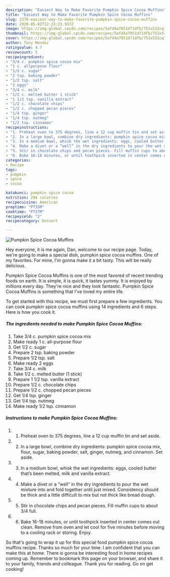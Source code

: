 ```yaml
---
description: "Easiest Way to Make Favorite Pumpkin Spice Cocoa Muffins"
title: "Easiest Way to Make Favorite Pumpkin Spice Cocoa Muffins"
slug: 2378-easiest-way-to-make-favorite-pumpkin-spice-cocoa-muffins
date: 2020-05-02T12:23:23.937Z
image: https://img-global.cpcdn.com/recipes/5afd4a7051d71dfb/751x532cq70/pumpkin-spice-cocoa-muffins-recipe-main-photo.jpg
thumbnail: https://img-global.cpcdn.com/recipes/5afd4a7051d71dfb/751x532cq70/pumpkin-spice-cocoa-muffins-recipe-main-photo.jpg
cover: https://img-global.cpcdn.com/recipes/5afd4a7051d71dfb/751x532cq70/pumpkin-spice-cocoa-muffins-recipe-main-photo.jpg
author: Tony Mendez
ratingvalue: 4.7
reviewcount: 5
recipeingredient:
- "3/4 c. pumpkin spice cocoa mix"
- "1 c. allpurpose flour"
- "1/2 c. sugar"
- "2 tsp. baking powder"
- "1/2 tsp. salt"
- "2 eggs"
- "3/4 c. milk"
- "1/2 c. melted butter 1 stick"
- "1 1/2 tsp. vanilla extract"
- "1/2 c. chocolate chips"
- "1/2 c. chopped pecan pieces"
- "1/4 tsp. ginger"
- "1/4 tsp. nutmeg"
- "1/2 tsp. cinnamon"
recipeinstructions:
- "1. Preheat oven to 375 degrees, line a 12 cup muffin tin and set aside."
- "2. In a large bowl, combine dry ingredients: pumpkin spice cocoa mix, flour, sugar, baking powder, salt, ginger, nutmeg, and cinnamon. Set aside."
- "3. In a medium bowl, whisk the wet ingredients: eggs, cooled butter that’s been melted, milk and vanilla extract."
- "4. Make a divet or a “well” in the dry ingredients to pour the wet mixture into and fold together until just mixed. Consistency should be thick and a little difficult to mix but not thick like bread dough."
- "5. Stir in chocolate chips and pecan pieces. Fill muffin cups to about 3/4 full."
- "6. Bake 16-18 minutes, or until toothpick inserted in center comes out clean. Remove from oven and let cool for five minutes before moving to a cooling rack or storing. Enjoy."
categories:
- Recipe
tags:
- pumpkin
- spice
- cocoa

katakunci: pumpkin spice cocoa 
nutrition: 294 calories
recipecuisine: American
preptime: "PT35M"
cooktime: "PT37M"
recipeyield: "2"
recipecategory: Dessert

---
```



![Pumpkin Spice Cocoa Muffins](https://img-global.cpcdn.com/recipes/5afd4a7051d71dfb/751x532cq70/pumpkin-spice-cocoa-muffins-recipe-main-photo.jpg)

Hey everyone, it is me again, Dan, welcome to our recipe page. Today, we're going to make a special dish, pumpkin spice cocoa muffins. One of my favorites. For mine, I'm gonna make it a bit tasty. This will be really delicious.

Pumpkin Spice Cocoa Muffins is one of the most favored of recent trending foods on earth. It is simple, it is quick, it tastes yummy. It is enjoyed by millions every day. They're nice and they look fantastic. Pumpkin Spice Cocoa Muffins is something that I've loved my entire life.




To get started with this recipe, we must first prepare a few ingredients. You can cook pumpkin spice cocoa muffins using 14 ingredients and 6 steps. Here is how you cook it.

<!--inarticleads1-->

##### The ingredients needed to make Pumpkin Spice Cocoa Muffins:

1. Take 3/4 c. pumpkin spice cocoa mix
1. Make ready 1 c. all-purpose flour
1. Get 1/2 c. sugar
1. Prepare 2 tsp. baking powder
1. Prepare 1/2 tsp. salt
1. Make ready 2 eggs
1. Take 3/4 c. milk
1. Take 1/2 c. melted butter (1 stick)
1. Prepare 1 1/2 tsp. vanilla extract
1. Prepare 1/2 c. chocolate chips
1. Prepare 1/2 c. chopped pecan pieces
1. Get 1/4 tsp. ginger
1. Get 1/4 tsp. nutmeg
1. Make ready 1/2 tsp. cinnamon




<!--inarticleads2-->

##### Instructions to make Pumpkin Spice Cocoa Muffins:

1. 1. Preheat oven to 375 degrees, line a 12 cup muffin tin and set aside.
1. 2. In a large bowl, combine dry ingredients: pumpkin spice cocoa mix, flour, sugar, baking powder, salt, ginger, nutmeg, and cinnamon. Set aside.
1. 3. In a medium bowl, whisk the wet ingredients: eggs, cooled butter that’s been melted, milk and vanilla extract.
1. 4. Make a divet or a “well” in the dry ingredients to pour the wet mixture into and fold together until just mixed. Consistency should be thick and a little difficult to mix but not thick like bread dough.
1. 5. Stir in chocolate chips and pecan pieces. Fill muffin cups to about 3/4 full.
1. 6. Bake 16-18 minutes, or until toothpick inserted in center comes out clean. Remove from oven and let cool for five minutes before moving to a cooling rack or storing. Enjoy.




So that's going to wrap it up for this special food pumpkin spice cocoa muffins recipe. Thanks so much for your time. I am confident that you can make this at home. There is gonna be interesting food in home recipes coming up. Remember to bookmark this page on your browser, and share it to your family, friends and colleague. Thank you for reading. Go on get cooking!
